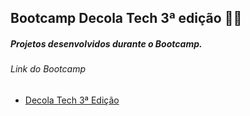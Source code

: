 ## Bootcamp Decola Tech 3ª edição **:man_technologist:**

##### Projetos desenvolvidos durante o Bootcamp.

###### Link do Bootcamp

- [Decola Tech 3ª Edição](https://web.dio.me/track/decola-tech-3a-edicao)


